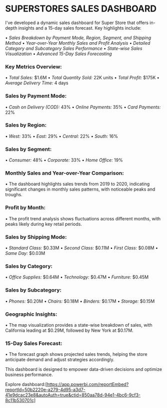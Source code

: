 # SUPERSTORES SALES DASHBOARD
I've developed a dynamic sales dashboard for Super Store that offers in-depth insights and a 15-day sales forecast. Key highlights include:

•⁠  ⁠*Sales Breakdown by Payment Mode, Region, Segment, and Shipping Method*
•⁠  ⁠*Year-over-Year Monthly Sales and Profit Analysis*
•⁠  ⁠*Detailed Category and Subcategory Sales Performance*
•⁠  ⁠*State-wise Sales Visualization*
•⁠  ⁠*Advanced 15-Day Sales Forecasting*

### Key Metrics Overview:
•⁠  ⁠*Total Sales:* $1.6M
•⁠  ⁠*Total Quantity Sold:* 22K units
•⁠  ⁠*Total Profit:* $175K
•⁠  ⁠*Average Delivery Time:* 4 days

### Sales by Payment Mode:
•⁠  ⁠*Cash on Delivery (COD):* 43%
•⁠  ⁠*Online Payments:* 35%
•⁠  ⁠*Card Payments:* 22%

### Sales by Region:
•⁠  ⁠*West:* 33%
•⁠  ⁠*East:* 29%
•⁠  ⁠*Central:* 22%
•⁠  ⁠*South:* 16%

### Sales by Segment:
•⁠  ⁠*Consumer:* 48%
•⁠  ⁠*Corporate:* 33%
•⁠  ⁠*Home Office:* 19%

### Monthly Sales and Year-over-Year Comparison:
•⁠  ⁠The dashboard highlights sales trends from 2019 to 2020, indicating significant changes in monthly sales patterns, with noticeable peaks and troughs.

### Profit by Month:
•⁠  ⁠The profit trend analysis shows fluctuations across different months, with peaks likely during key retail periods.

### Sales by Shipping Mode:
•⁠  ⁠*Standard Class:* $0.33M
•⁠  ⁠*Second Class:* $0.11M
•⁠  ⁠*First Class:* $0.08M
•⁠  ⁠*Same Day:* $0.03M

### Sales by Category:
•⁠  ⁠*Office Supplies:* $0.64M
•⁠  ⁠*Technology:* $0.47M
•⁠  ⁠*Furniture:* $0.45M

### Sales by Subcategory:
•⁠  ⁠*Phones:* $0.20M
•⁠  ⁠*Chairs:* $0.18M
•⁠  ⁠*Binders:* $0.17M
•⁠  ⁠*Storage:* $0.15M

### Geographic Insights:
•⁠  ⁠The map visualization provides a state-wise breakdown of sales, with California leading at $0.29M, followed by New York at $0.17M.

### 15-Day Sales Forecast:
•⁠  ⁠The forecast graph shows projected sales trends, helping the store anticipate demand and adjust strategies accordingly.

This dashboard is designed to empower data-driven decisions and optimize business performance.

Explore dashboard:[https://app.powerbi.com/reportEmbed?reportId=50b2220e-a279-4d95-a3d7-41e9dcac23e8&autoAuth=true&ctid=850aa78d-94e1-4bc6-9cf3-8c11b530701c] 

